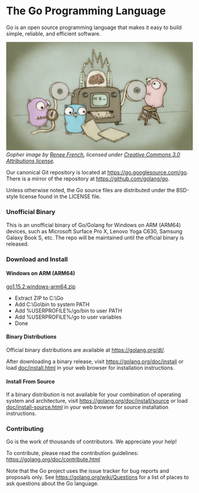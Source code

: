 # The Go Programming Language

Go is an open source programming language that makes it easy to build simple,
reliable, and efficient software.

![Gopher image](doc/gopher/fiveyears.jpg)
*Gopher image by [Renee French][rf], licensed under [Creative Commons 3.0 Attributions license][cc3-by].*

Our canonical Git repository is located at https://go.googlesource.com/go.
There is a mirror of the repository at https://github.com/golang/go.

Unless otherwise noted, the Go source files are distributed under the
BSD-style license found in the LICENSE file.

### Unofficial Binary

This is an unofficial binary of Go/Golang for Windows on ARM (ARM64) devices,
such as Microsoft Surface Pro X, Lenovo Yoga C630, Samsung Galaxy Book S, etc.
The repo will be maintained until the official binary is released.

### Download and Install

#### Windows on ARM (ARM64)

[go1.15.2.windows-arm64.zip](https://github.com/thongtech/go-arm64/releases/download/1.15.2/go1.15.2.windows-arm64.zip)

- Extract ZIP to C:\Go
- Add C:\Go\bin to system PATH
- Add %USERPROFILE%/go/bin to user PATH
- Add %USERPROFILE%/go to user variables
- Done

#### Binary Distributions

Official binary distributions are available at https://golang.org/dl/.

After downloading a binary release, visit https://golang.org/doc/install
or load [doc/install.html](./doc/install.html) in your web browser for installation
instructions.

#### Install From Source

If a binary distribution is not available for your combination of
operating system and architecture, visit
https://golang.org/doc/install/source or load [doc/install-source.html](./doc/install-source.html)
in your web browser for source installation instructions.

### Contributing

Go is the work of thousands of contributors. We appreciate your help!

To contribute, please read the contribution guidelines:
	https://golang.org/doc/contribute.html

Note that the Go project uses the issue tracker for bug reports and
proposals only. See https://golang.org/wiki/Questions for a list of
places to ask questions about the Go language.

[rf]: https://reneefrench.blogspot.com/
[cc3-by]: https://creativecommons.org/licenses/by/3.0/
